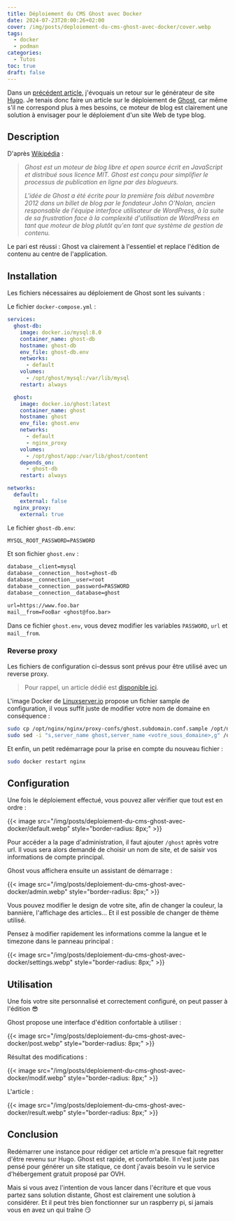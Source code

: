 ```yaml
---
title: Déploiement du CMS Ghost avec Docker
date: 2024-07-23T20:00:26+02:00
cover: /img/posts/deploiement-du-cms-ghost-avec-docker/cover.webp
tags:
  - docker
  - podman
categories:
  - Tutos
toc: true
draft: false
---
```


Dans un [précédent article](/posts/retour-sur-le-generateur-de-site-hugo/), j'évoquais un retour sur le générateur de site [Hugo](https://gohugo.io/). Je tenais donc faire un article sur le déploiement de [Ghost](https://ghost.org/), car même s'il ne correspond plus à mes besoins, ce moteur de blog est clairement une solution à envisager pour le déploiement d'un site Web de type blog.

## Description

D'après [Wikipédia](https://fr.wikipedia.org/wiki/Ghost_(moteur_de_blog)) :

> *Ghost est un moteur de blog libre et open source écrit en JavaScript et distribué sous licence MIT. Ghost est conçu pour simplifier le processus de publication en ligne par des blogueurs.*
>
> *L'idée de Ghost a été écrite pour la première fois début novembre 2012 dans un billet de blog par le fondateur John O'Nolan, ancien responsable de l'équipe interface utilisateur de WordPress, à la suite de sa frustration face à la complexité d'utilisation de WordPress en tant que moteur de blog plutôt qu'en tant que système de gestion de contenu.*

Le pari est réussi : Ghost va clairement à l'essentiel et replace l'édition de contenu au centre de l'application.

## Installation

Les fichiers nécessaires au déploiement de Ghost sont les suivants :

Le fichier `docker-compose.yml` :

```yml
services:
  ghost-db:
    image: docker.io/mysql:8.0
    container_name: ghost-db
    hostname: ghost-db
    env_file: ghost-db.env
    networks:
      - default
    volumes:
      - /opt/ghost/mysql:/var/lib/mysql
    restart: always

  ghost:
    image: docker.io/ghost:latest
    container_name: ghost
    hostname: ghost
    env_file: ghost.env
    networks:
      - default
      - nginx_proxy
    volumes:
      - /opt/ghost/app:/var/lib/ghost/content
    depends_on:
      - ghost-db
    restart: always

networks:
  default:
    external: false
  nginx_proxy:
    external: true
```

Le fichier `ghost-db.env`: 

```txt
MYSQL_ROOT_PASSWORD=PASSWORD
```

Et son fichier `ghost.env` :

```txt
database__client=mysql
database__connection__host=ghost-db
database__connection__user=root
database__connection__password=PASSWORD
database__connection__database=ghost

url=https://www.foo.bar
mail__from=FooBar <ghost@foo.bar>
```

Dans ce fichier `ghost.env`, vous devez modifier les variables `PASSWORD`, `url` et `mail__from`.

### Reverse proxy

Les fichiers de configuration ci-dessus sont prévus pour être utilisé avec un reverse proxy.

> Pour rappel, un article dédié est [disponible ici](/posts/reverse-proxy-nginx/).

L'image Docker de [Linuxserver.io](https://docs.linuxserver.io/general/swag/) propose un fichier sample de configuration, il vous suffit juste de modifier votre nom de domaine en conséquence :

```bash
sudo cp /opt/nginx/nginx/proxy-confs/ghost.subdomain.conf.sample /opt/nginx/nginx/proxy-confs/ghost.subdomain.conf
sudo sed -i "s,server_name ghost,server_name <votre_sous_domaine>,g" /opt/nginx/nginx/proxy-confs/ghost.subdomain.conf
```

Et enfin, un petit redémarrage pour la prise en compte du nouveau fichier :

```bash
sudo docker restart nginx
```

## Configuration

Une fois le déploiement effectué, vous pouvez aller vérifier que tout est en ordre :

{{< image src="/img/posts/deploiement-du-cms-ghost-avec-docker/default.webp" style="border-radius: 8px;" >}}

Pour accéder a la page d'administration, il faut ajouter `/ghost` après votre url. Il vous sera alors demandé de choisir un nom de site, et de saisir vos informations de compte principal. 

Ghost vous affichera ensuite un assistant de démarrage :

{{< image src="/img/posts/deploiement-du-cms-ghost-avec-docker/admin.webp" style="border-radius: 8px;" >}}

Vous pouvez modifier le design de votre site, afin de changer la couleur, la bannière, l'affichage des articles... Et il est possible de changer de thème utilisé.

Pensez à modifier rapidement les informations comme la langue et le timezone dans le panneau principal :

{{< image src="/img/posts/deploiement-du-cms-ghost-avec-docker/settings.webp" style="border-radius: 8px;" >}}

## Utilisation

Une fois votre site personnalisé et correctement configuré, on peut passer à l'édition :sunglasses:

Ghost propose une interface d'édition confortable à utiliser :

{{< image src="/img/posts/deploiement-du-cms-ghost-avec-docker/post.webp" style="border-radius: 8px;" >}}

Résultat des modifications :

{{< image src="/img/posts/deploiement-du-cms-ghost-avec-docker/modif.webp" style="border-radius: 8px;" >}}

L'article :

{{< image src="/img/posts/deploiement-du-cms-ghost-avec-docker/result.webp" style="border-radius: 8px;" >}}

## Conclusion

Redémarrer une instance pour rédiger cet article m'a presque fait regretter d'être revenu sur Hugo. Ghost est rapide, et confortable. Il n'est juste pas pensé pour générer un site statique, ce dont j'avais besoin vu le service d'hébergement gratuit proposé par OVH.

Mais si vous avez l'intention de vous lancer dans l'écriture et que vous partez sans solution distante, Ghost est clairement une solution à considérer. Et il peut très bien fonctionner sur un raspberry pi, si jamais vous en avez un qui traîne :smirk:
